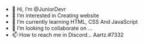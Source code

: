 - 👋 Hi, I’m @JuniorDevr
- 👀 I’m interested in Creating website 
- 🌱 I’m currently learning HTML, CSS And JavaScript
- 💞️ I’m looking to collaborate on ...
- 📫 How to reach me in Discord... Aartz.#7332

<!---
JuniorDevr/JuniorDevr is a ✨ special ✨ repository because its `README.md` (this file) appears on your GitHub profile.
You can click the Preview link to take a look at your changes.
--->
